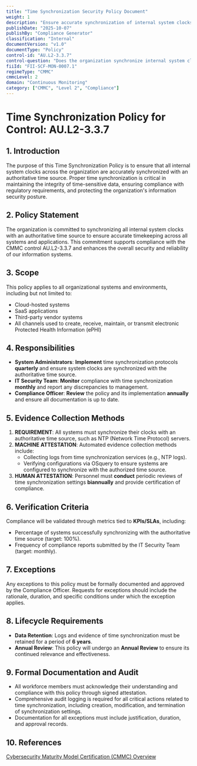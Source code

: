 ```yaml
---
title: "Time Synchronization Security Policy Document"
weight: 1
description: "Ensure accurate synchronization of internal system clocks with an authoritative time source to enhance data integrity and compliance with regulatory requirements."
publishDate: "2025-10-07"
publishBy: "Compliance Generator"
classification: "Internal"
documentVersion: "v1.0"
documentType: "Policy"
control-id: "AU.L2-3.3.7"
control-question: "Does the organization synchronize internal system clocks with an authoritative time source?"
fiiId: "FII-SCF-MON-0007.1"
regimeType: "CMMC"
cmmcLevel: 2
domain: "Continuous Monitoring"
category: ["CMMC", "Level 2", "Compliance"]
---
```


# Time Synchronization Policy for Control: AU.L2-3.3.7

## 1. Introduction
The purpose of this Time Synchronization Policy is to ensure that all internal system clocks across the organization are accurately synchronized with an authoritative time source. Proper time synchronization is critical in maintaining the integrity of time-sensitive data, ensuring compliance with regulatory requirements, and protecting the organization's information security posture.

## 2. Policy Statement
The organization is committed to synchronizing all internal system clocks with an authoritative time source to ensure accurate timekeeping across all systems and applications. This commitment supports compliance with the CMMC control AU.L2-3.3.7 and enhances the overall security and reliability of our information systems.

## 3. Scope
This policy applies to all organizational systems and environments, including but not limited to:
- Cloud-hosted systems
- SaaS applications
- Third-party vendor systems
- All channels used to create, receive, maintain, or transmit electronic Protected Health Information (ePHI)

## 4. Responsibilities
- **System Administrators**: **Implement** time synchronization protocols **quarterly** and ensure system clocks are synchronized with the authoritative time source.
- **IT Security Team**: **Monitor** compliance with time synchronization **monthly** and report any discrepancies to management.
- **Compliance Officer**: **Review** the policy and its implementation **annually** and ensure all documentation is up to date.

## 5. Evidence Collection Methods
1. **REQUIREMENT**: All systems must synchronize their clocks with an authoritative time source, such as NTP (Network Time Protocol) servers.
2. **MACHINE ATTESTATION**: Automated evidence collection methods include:
   - Collecting logs from time synchronization services (e.g., NTP logs).
   - Verifying configurations via OSquery to ensure systems are configured to synchronize with the authorized time source.
3. **HUMAN ATTESTATION**: Personnel must **conduct** periodic reviews of time synchronization settings **biannually** and provide certification of compliance.

## 6. Verification Criteria
Compliance will be validated through metrics tied to **KPIs/SLAs**, including:
- Percentage of systems successfully synchronizing with the authoritative time source (target: 100%).
- Frequency of compliance reports submitted by the IT Security Team (target: monthly).

## 7. Exceptions
Any exceptions to this policy must be formally documented and approved by the Compliance Officer. Requests for exceptions should include the rationale, duration, and specific conditions under which the exception applies.

## 8. Lifecycle Requirements
- **Data Retention**: Logs and evidence of time synchronization must be retained for a period of **6 years**.
- **Annual Review**: This policy will undergo an **Annual Review** to ensure its continued relevance and effectiveness.

## 9. Formal Documentation and Audit
- All workforce members must acknowledge their understanding and compliance with this policy through signed attestation.
- Comprehensive audit logging is required for all critical actions related to time synchronization, including creation, modification, and termination of synchronization settings.
- Documentation for all exceptions must include justification, duration, and approval records.

## 10. References
[Cybersecurity Maturity Model Certification (CMMC) Overview](https://www.acq.osd.mil/cmmc/)